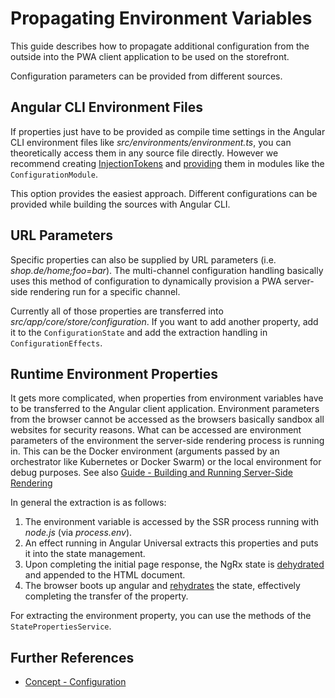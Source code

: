 <!--
kb_guide
kb_pwa
kb_everyone
kb_sync_latest_only
-->
# Propagating Environment Variables

This guide describes how to propagate additional configuration from the outside into the PWA client application to be used on the storefront.

Configuration parameters can be provided from different sources.

## Angular CLI Environment Files

If properties just have to be provided as compile time settings in the Angular CLI environment files like *src/environments/environment.ts*, you can theoretically access them in any source file directly. However we recommend creating [InjectionTokens][angular-injectiontoken] and [providing][angular-injectiontoken-provide] them in modules like the `ConfigurationModule`.

This option provides the easiest approach. Different configurations can be provided while building the sources with Angular CLI.

[angular-injectiontoken]: https://angular.io/api/core/InjectionToken
[angular-injectiontoken-provide]: https://angular.io/guide/dependency-injection-providers#non-class-dependencies

## URL Parameters

Specific properties can also be supplied by URL parameters (i.e. *shop.de/home;foo=bar*). The multi-channel configuration handling basically uses this method of configuration to dynamically provision a PWA server-side rendering run for a specific channel.

Currently all of those properties are transferred into *src/app/core/store/configuration*.
If you want to add another property, add it to the `ConfigurationState` and add the extraction handling in `ConfigurationEffects`.

## Runtime Environment Properties

It gets more complicated, when properties from environment variables have to be transferred to the Angular client application. Environment parameters from the browser cannot be accessed as the browsers basically sandbox all websites for security reasons. What can be accessed are environment parameters of the environment the server-side rendering process is running in. This can be the Docker environment (arguments passed by an orchestrator like Kubernetes or Docker Swarm) or the local environment for debug purposes. See also [Guide - Building and Running Server-Side Rendering][guide-ssr]

In general the extraction is as follows:

1. The environment variable is accessed by the SSR process running with *node.js* (via *process.env*).
2. An effect running in Angular Universal extracts this properties and puts it into the state management.
3. Upon completing the initial page response, the NgRx state is [dehydrated][dehydrated-rehydrated] and appended to the HTML document.
4. The browser boots up angular and [rehydrates][dehydrated-rehydrated] the state, effectively completing the transfer of the property.

For extracting the environment property, you can use the methods of the `StatePropertiesService`.

[guide-ssr]: ./ssr-startup.md
[dehydrated-rehydrated]: https://i.stack.imgur.com/YvHXB.gif

## Further References

- [Concept - Configuration](../configuration.md)
